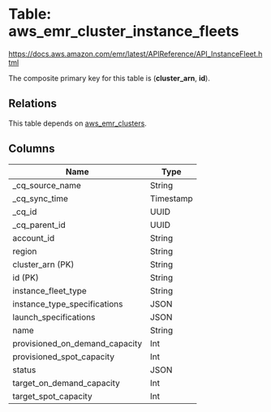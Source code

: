 # Table: aws_emr_cluster_instance_fleets

https://docs.aws.amazon.com/emr/latest/APIReference/API_InstanceFleet.html

The composite primary key for this table is (**cluster_arn**, **id**).

## Relations

This table depends on [aws_emr_clusters](aws_emr_clusters.md).

## Columns

| Name          | Type          |
| ------------- | ------------- |
|_cq_source_name|String|
|_cq_sync_time|Timestamp|
|_cq_id|UUID|
|_cq_parent_id|UUID|
|account_id|String|
|region|String|
|cluster_arn (PK)|String|
|id (PK)|String|
|instance_fleet_type|String|
|instance_type_specifications|JSON|
|launch_specifications|JSON|
|name|String|
|provisioned_on_demand_capacity|Int|
|provisioned_spot_capacity|Int|
|status|JSON|
|target_on_demand_capacity|Int|
|target_spot_capacity|Int|